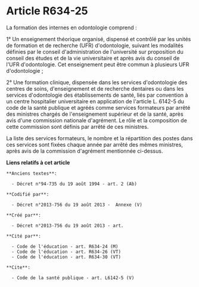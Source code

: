 # Article R634-25

La formation des internes en odontologie comprend :

1° Un enseignement théorique organisé, dispensé et contrôlé par les unités de formation et de recherche (UFR) d'odontologie,
suivant les modalités définies par le conseil d'administration de l'université sur proposition du conseil des études et de la
vie universitaire et après avis du conseil de l'UFR d'odontologie. Cet enseignement peut être commun à plusieurs UFR
d'odontologie ;

2° Une formation clinique, dispensée dans les services d'odontologie des centres de soins, d'enseignement et de recherche
dentaires ou dans les services d'odontologie des établissements de santé, liés par convention à un centre hospitalier
universitaire en application de l'article L. 6142-5 du code de la santé publique et agréés comme services formateurs par
arrêté des ministres chargés de l'enseignement supérieur et de la santé, après avis d'une commission nationale d'agrément. Le
rôle et la composition de cette commission sont définis par arrêté de ces ministres.

La liste des services formateurs, le nombre et la répartition des postes dans ces services sont fixées chaque année par
arrêté des mêmes ministres, après avis de la commission d'agrément mentionnée ci-dessus.

**Liens relatifs à cet article**

	**Anciens textes**:

	  - Décret n°94-735 du 19 août 1994 - art. 2 (Ab)

	**Codifié par**:

	  - Décret n°2013-756 du 19 août 2013 -  Annexe (V)

	**Créé par**:

	  - Décret n°2013-756 du 19 août 2013 - art.

	**Cité par**:

	  - Code de l'éducation - art. R634-24 (M)
	  - Code de l'éducation - art. R634-26 (VT)
	  - Code de l'éducation - art. R634-30 (VT)

	**Cite**:

	  - Code de la santé publique - art. L6142-5 (V)
